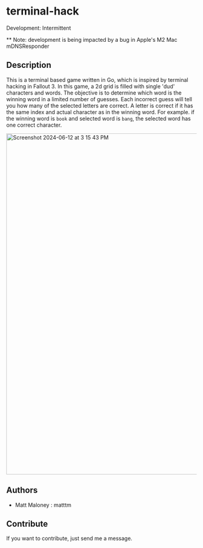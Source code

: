 # terminal-hack

Development: Intermittent

** Note: development is being impacted by a bug in Apple's M2 Mac mDNSResponder

## Description

This is a terminal based game written in Go, which is inspired by terminal hacking in Fallout 3. In this game, a 2d grid is filled with single 'dud' characters and words. The objective is to determine which word is the winning word in a limited number of guesses. Each incorrect guess will tell you how many of the selected letters are correct. A letter is correct if it has the same index and actual character as in the winning word. For example. if the winning word is `book` and selected word is `bang`, the selected word has one correct character.

<img width="900" alt="Screenshot 2024-06-12 at 3 15 43 PM" src="https://github.com/matttm/terminal-hack/assets/22200799/d8eba264-e809-45b7-897d-734cbf2bcd4c">

## Authors

-   Matt Maloney : matttm

## Contribute

If you want to contribute, just send me a message.
